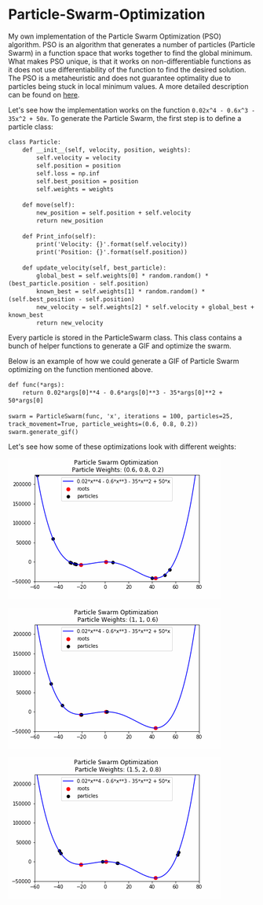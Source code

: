 # Particle-Swarm-Optimization
My own implementation of the Particle Swarm Optimization (PSO) algorithm. 
PSO is an algorithm that generates a number of particles (Particle Swarm) in a function space that works together to find the global minimum. 
What makes PSO unique, is that it works on non-differentiable functions as it does not use differentiability of the function to find the desired solution. 
The PSO is a metaheuristic and does not guarantee optimality due to particles being stuck in local minimum values.
A more detailed description can be found on [here](https://en.wikipedia.org/wiki/Particle_swarm_optimization).

Let's see how the implementation works on the function ```0.02x^4 - 0.6x^3 - 35x^2 + 50x```. 
To generate the Particle Swarm, the first step is to define a particle class:
```python3
class Particle:
    def __init__(self, velocity, position, weights):
        self.velocity = velocity
        self.position = position
        self.loss = np.inf
        self.best_position = position
        self.weights = weights
    
    def move(self):
        new_position = self.position + self.velocity
        return new_position
    
    def Print_info(self):
        print('Velocity: {}'.format(self.velocity))
        print('Position: {}'.format(self.position))
    
    def update_velocity(self, best_particle):
        global_best = self.weights[0] * random.random() * (best_particle.position - self.position)
        known_best = self.weights[1] * random.random() * (self.best_position - self.position)
        new_velocity = self.weights[2] * self.velocity + global_best + known_best
        return new_velocity
```

Every particle is stored in the ParticleSwarm class. This class contains a bunch of helper functions to generate a GIF and optimize the swarm.

Below is an example of how we could generate a GIF of Particle Swarm optimizing on the function mentioned above.
```python3
def func(*args):
    return 0.02*args[0]**4 - 0.6*args[0]**3 - 35*args[0]**2 + 50*args[0]

swarm = ParticleSwarm(func, 'x', iterations = 100, particles=25, track_movement=True, particle_weights=(0.6, 0.8, 0.2))
swarm.generate_gif()
```

Let's see how some of these optimizations look with different weights:

![](PSO2.gif)

![](PSO3.gif)

![](PSO.gif)



















